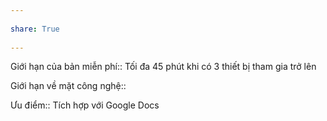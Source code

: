 ---  
share: True  
---  
Giới hạn của bản miễn phí:: Tối đa 45 phút khi có 3 thiết bị tham gia trở lên  
Giới hạn về mặt công nghệ::   
Ưu điểm:: Tích hợp với Google Docs  
  

